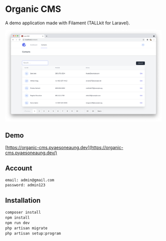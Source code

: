 # Organic CMS

A demo application made with Filament (TALLkit for Laravel).

![](https://raw.githubusercontent.com/PyaeSoneAungRgn/lara-cms/main/ScreenShot.png)

## Demo
[https://organic-cms.pyaesoneaung.dev](https://organic-cms.pyaesoneaung.dev/)

## Account
```
email: admin@gmail.com
password: admin123
```

## Installation

```sh
composer install
npm install
npm run dev
php artisan migrate
php artisan setup:program
```